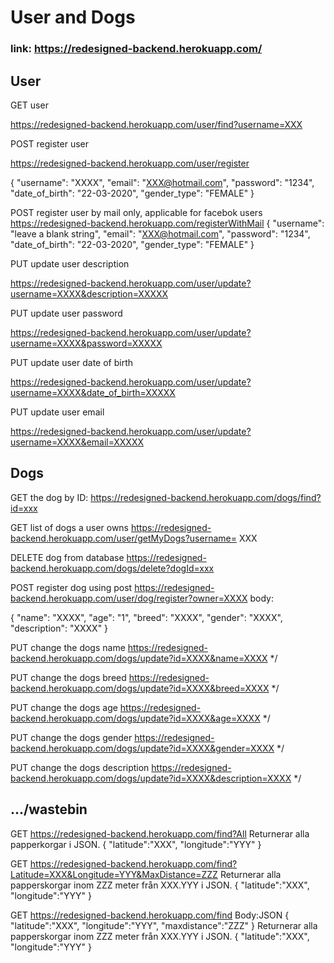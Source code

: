 # User and Dogs
### link: https://redesigned-backend.herokuapp.com/

## User

GET user

https://redesigned-backend.herokuapp.com/user/find?username=XXX

POST register user

https://redesigned-backend.herokuapp.com/user/register

{ 
	"username": "XXXX",
	"email": "XXX@hotmail.com",
	"password": "1234",
	"date_of_birth": "22-03-2020",
	"gender_type": "FEMALE"
}

POST register user by mail only, applicable for facebok users
https://redesigned-backend.herokuapp.com/registerWithMail
{ 
	"username": "leave a blank string",
	"email": "XXX@hotmail.com",
	"password": "1234",
	"date_of_birth": "22-03-2020",
	"gender_type": "FEMALE"
}

PUT update user description

https://redesigned-backend.herokuapp.com/user/update?username=XXXX&description=XXXXX 

PUT update user password 

https://redesigned-backend.herokuapp.com/user/update?username=XXXX&password=XXXXX 

PUT update user date of birth

https://redesigned-backend.herokuapp.com/user/update?username=XXXX&date_of_birth=XXXXX

PUT update user email

https://redesigned-backend.herokuapp.com/user/update?username=XXXX&email=XXXXX

## Dogs

GET the dog by ID: 
https://redesigned-backend.herokuapp.com/dogs/find?id=xxx

GET list of dogs a user owns
https://redesigned-backend.herokuapp.com/user/getMyDogs?username= XXX

DELETE dog from database
https://redesigned-backend.herokuapp.com/dogs/delete?dogId=xxx

POST register dog using post
https://redesigned-backend.herokuapp.com/user/dog/register?owner=XXXX
body: 

{ 
	"name": "XXXX",
	"age": "1",
	"breed": "XXXX",
	"gender": "XXXX",
	"description": "XXXX"
}

PUT change the dogs name
https://redesigned-backend.herokuapp.com/dogs/update?id=XXXX&name=XXXX */

PUT change the dogs breed
https://redesigned-backend.herokuapp.com/dogs/update?id=XXXX&breed=XXXX */

PUT change the dogs age
https://redesigned-backend.herokuapp.com/dogs/update?id=XXXX&age=XXXX */

PUT change the dogs gender
https://redesigned-backend.herokuapp.com/dogs/update?id=XXXX&gender=XXXX */

PUT change the dogs description
https://redesigned-backend.herokuapp.com/dogs/update?id=XXXX&description=XXXX */

## .../wastebin

GET 
https://redesigned-backend.herokuapp.com/find?All
	Returnerar alla papperkorgar i JSON.
	{
		"latitude":"XXX",
		"longitude":"YYY"
	}
	
GET 
https://redesigned-backend.herokuapp.com/find?Latitude=XXX&Longitude=YYY&MaxDistance=ZZZ
	Returnerar alla papperskorgar inom ZZZ meter från XXX.YYY i JSON.
	{
		"latitude":"XXX",
		"longitude":"YYY"
	}
	
GET 
https://redesigned-backend.herokuapp.com/find
	Body:JSON
	{
		"latitude":"XXX",
		"longitude":"YYY",
		"maxdistance":"ZZZ"
	}
	Returnerar alla papperskorgar inom ZZZ meter från XXX.YYY i JSON.
	{
		"latitude":"XXX",
		"longitude":"YYY"
	}
	
	
